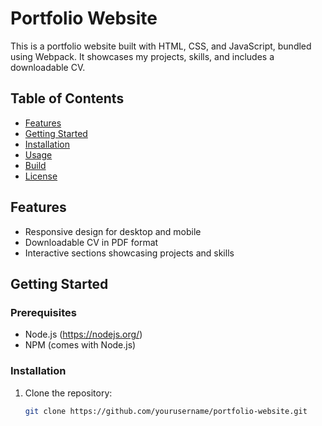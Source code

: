 # Portfolio Website

This is a portfolio website built with HTML, CSS, and JavaScript, bundled using Webpack. It showcases my projects, skills, and includes a downloadable CV.

## Table of Contents
- [Features](#features)
- [Getting Started](#getting-started)
- [Installation](#installation)
- [Usage](#usage)
- [Build](#build)
- [License](#license)

## Features
- Responsive design for desktop and mobile
- Downloadable CV in PDF format
- Interactive sections showcasing projects and skills

## Getting Started

### Prerequisites
- Node.js (https://nodejs.org/)
- NPM (comes with Node.js)

### Installation
1. Clone the repository:
   ```bash
   git clone https://github.com/yourusername/portfolio-website.git
